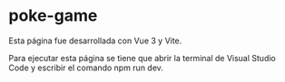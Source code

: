# poke-game

Esta página fue desarrollada con Vue 3 y Vite.

Para ejecutar esta página se tiene que abrir la terminal de Visual Studio Code y escribir el comando npm run dev.

